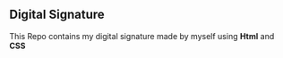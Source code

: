 ## Digital Signature

This Repo contains my digital signature made by myself using **Html** and **CSS**
